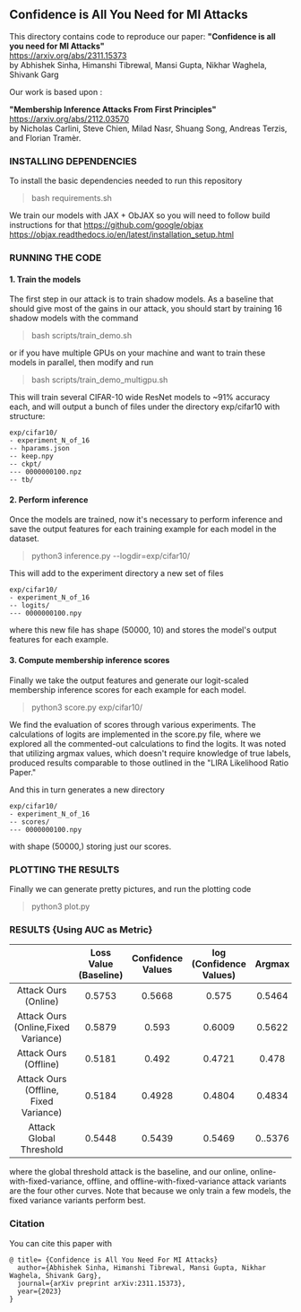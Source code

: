 ## Confidence is All You Need for MI Attacks

This directory contains code to reproduce our paper:
**"Confidence is all you need for MI Attacks"** <br>
https://arxiv.org/abs/2311.15373 <br>
by Abhishek Sinha, Himanshi Tibrewal, Mansi Gupta, Nikhar Waghela, Shivank Garg

Our work is based upon : 

**"Membership Inference Attacks From First Principles"** <br>
https://arxiv.org/abs/2112.03570 <br>
by Nicholas Carlini, Steve Chien, Milad Nasr, Shuang Song, Andreas Terzis, and Florian Tramèr.

### INSTALLING DEPENDENCIES
To install the basic dependencies needed to run this repository 

>bash requirements.sh

We train our models with JAX + ObJAX so you will need to follow build instructions for that
https://github.com/google/objax
https://objax.readthedocs.io/en/latest/installation_setup.html

### RUNNING THE CODE

#### 1. Train the models

The first step in our attack is to train shadow models. As a baseline that
should give most of the gains in our attack, you should start by training 16
shadow models with the command

> bash scripts/train_demo.sh

or if you have multiple GPUs on your machine and want to train these models in
parallel, then modify and run

> bash scripts/train_demo_multigpu.sh

This will train several CIFAR-10 wide ResNet models to ~91% accuracy each, and
will output a bunch of files under the directory exp/cifar10 with structure:

```
exp/cifar10/
- experiment_N_of_16
-- hparams.json
-- keep.npy
-- ckpt/
--- 0000000100.npz
-- tb/
```

#### 2. Perform inference

Once the models are trained, now it's necessary to perform inference and save
the output features for each training example for each model in the dataset.

> python3 inference.py --logdir=exp/cifar10/

This will add to the experiment directory a new set of files

```
exp/cifar10/
- experiment_N_of_16
-- logits/
--- 0000000100.npy
```

where this new file has shape (50000, 10) and stores the model's output features
for each example.

#### 3. Compute membership inference scores

Finally we take the output features and generate our logit-scaled membership
inference scores for each example for each model.

> python3 score.py exp/cifar10/

We find the evaluation of scores through various experiments. The calculations of logits are implemented in the score.py file, where we explored all the commented-out calculations to find the logits. It was noted that utilizing argmax values, which doesn't require knowledge of true labels, produced results comparable to those outlined in the "LIRA Likelihood Ratio Paper."

And this in turn generates a new directory

```
exp/cifar10/
- experiment_N_of_16
-- scores/
--- 0000000100.npy
```

with shape (50000,) storing just our scores.

### PLOTTING THE RESULTS

Finally we can generate pretty pictures, and run the plotting code

> python3 plot.py

### RESULTS {Using AUC as Metric}

|         | Loss Value (Baseline) | Confidence Values | log (Confidence Values) | Argmax | log (Argmax) |
| :-----: | :-------------------: | :---------------: | :---------------------: | :----: | :----------: |
| Attack Ours (Online) | 0.5753 | 0.5668 | 0.575 | 0.5464 | 0.5447 |
| Attack Ours (Online,Fixed Variance) | 0.5879 | 0.593 | 0.6009 | 0.5622 | 0.5602 |
| Attack Ours (Offline) | 0.5181 | 0.492 | 0.4721 | 0.478 | 0.4756 | 
| Attack Ours (Offline, Fixed Variance) | 0.5184 | 0.4928 | 0.4804 | 0.4834 | 0.4815 |
| Attack Global Threshold | 0.5448 | 0.5439 | 0.5469 | 0..5376 | 0.5377 |

where the global threshold attack is the baseline, and our online,
online-with-fixed-variance, offline, and offline-with-fixed-variance attack
variants are the four other curves. Note that because we only train a few
models, the fixed variance variants perform best.

### Citation

You can cite this paper with

```
@ title= {Confidence is All You Need For MI Attacks}
  author={Abhishek Sinha, Himanshi Tibrewal, Mansi Gupta, Nikhar Waghela, Shivank Garg},
  journal={arXiv preprint arXiv:2311.15373},
  year={2023}
}
```